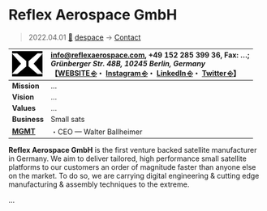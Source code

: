 # Reflex Aerospace GmbH
> 2022.04.01 [🚀](../../index/index.md) [despace](../index.md) → [Contact](../contact.md)

|[![](../f/contact/r/reflex_as_logo1_thumb.webp)](../f/contact/r/reflex_as_logo1.webp)|<info@reflexaerospace.com>, +49 152 285 399 36, Fax: …;<br> *Grünberger Str. 48B, 10245 Berlin, Germany*<br> 【[WEBSITE ⎆](https://www.reflexaerospace.com/)・ [Instagram ⎆](https://www.instagram.com/reflexaerospace/)・ [LinkedIn ⎆](https://www.linkedin.com/company/reflex-aerospace)・ [Twitter ⎆](https://twitter.com/reflexaerospace)】|
|:-|:-|
|**Mission**|…|
|**Vision**|…|
|**Values**|…|
|**Business**|Small sats|
|**[MGMT](../mgmt.md)**|・CEO — Walter Ballheimer|

**Reflex Aerospace GmbH** is the first venture backed satellite manufacturer in Germany. We aim to deliver tailored, high performance small satellite platforms to our customers an order of magnitude faster than anyone else on the market. To do so, we are carrying digital engineering & cutting edge manufacturing & assembly techniques to the extreme.

<p style="page-break-after:always"> </p>

…
